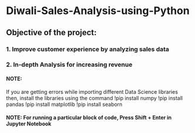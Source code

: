 # Diwali-Sales-Analysis-using-Python
## Objective of the project:
### 1. Improve customer experience by analyzing sales data
### 2. In-depth Analysis for increasing revenue

#### NOTE: 
If you are getting errors while importing different Data Science libraries then, install the libraries using the command
       !pip install numpy
       !pip install pandas
       !pip install matplotlib
       !pip install seaborn

#### NOTE: For running a particular block of code, Press Shift + Enter in Jupyter Notebook
